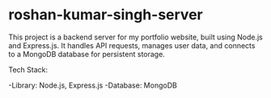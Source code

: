 # roshan-kumar-singh-server

This project is a backend server for my portfolio website, built using Node.js and Express.js. It handles API requests, manages user data, and connects to a MongoDB database for persistent storage.


Tech Stack:

  -Library: Node.js, Express.js
  -Database: MongoDB

  
